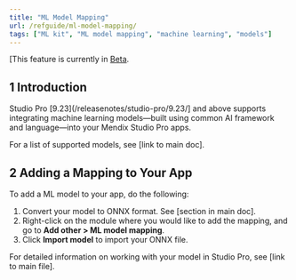 ```yaml
---
title: "ML Model Mapping"
url: /refguide/ml-model-mapping/
tags: ["ML kit", "ML model mapping", "machine learning", "models"]
---
```


[This feature is currently in [Beta](/releasenotes/beta-features/).

## 1 Introduction

Studio Pro [9.23](/releasenotes/studio-pro/9.23/] and above supports integrating machine learning models—built using common AI framework and language—into your Mendix Studio Pro apps.

For a list of supported models, see [link to main doc].

## 2 Adding a Mapping to Your App

To add a ML model to your app, do the following:


1. Convert your model to ONNX format. See [section in main doc].
2. Right-click on the module where you would like to add the mapping, and go to **Add other > ML model mapping**.
3. Click **Import model** to import your ONNX file.

For detailed information on working with your model in Studio Pro, see [link to main file].